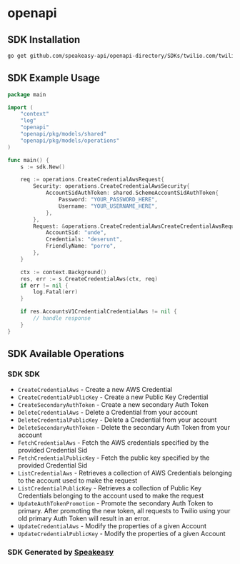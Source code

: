 # openapi

<!-- Start SDK Installation -->
## SDK Installation

```bash
go get github.com/speakeasy-api/openapi-directory/SDKs/twilio.com/twilio_accounts_v1/1.40.0/go
```
<!-- End SDK Installation -->

## SDK Example Usage
<!-- Start SDK Example Usage -->
```go
package main

import (
    "context"
    "log"
    "openapi"
    "openapi/pkg/models/shared"
    "openapi/pkg/models/operations"
)

func main() {
    s := sdk.New()

    req := operations.CreateCredentialAwsRequest{
        Security: operations.CreateCredentialAwsSecurity{
            AccountSidAuthToken: shared.SchemeAccountSidAuthToken{
                Password: "YOUR_PASSWORD_HERE",
                Username: "YOUR_USERNAME_HERE",
            },
        },
        Request: &operations.CreateCredentialAwsCreateCredentialAwsRequest{
            AccountSid: "unde",
            Credentials: "deserunt",
            FriendlyName: "porro",
        },
    }

    ctx := context.Background()
    res, err := s.CreateCredentialAws(ctx, req)
    if err != nil {
        log.Fatal(err)
    }

    if res.AccountsV1CredentialCredentialAws != nil {
        // handle response
    }
}
```
<!-- End SDK Example Usage -->

<!-- Start SDK Available Operations -->
## SDK Available Operations

### SDK SDK

* `CreateCredentialAws` - Create a new AWS Credential
* `CreateCredentialPublicKey` - Create a new Public Key Credential
* `CreateSecondaryAuthToken` - Create a new secondary Auth Token
* `DeleteCredentialAws` - Delete a Credential from your account
* `DeleteCredentialPublicKey` - Delete a Credential from your account
* `DeleteSecondaryAuthToken` - Delete the secondary Auth Token from your account
* `FetchCredentialAws` - Fetch the AWS credentials specified by the provided Credential Sid
* `FetchCredentialPublicKey` - Fetch the public key specified by the provided Credential Sid
* `ListCredentialAws` - Retrieves a collection of AWS Credentials belonging to the account used to make the request
* `ListCredentialPublicKey` - Retrieves a collection of Public Key Credentials belonging to the account used to make the request
* `UpdateAuthTokenPromotion` - Promote the secondary Auth Token to primary. After promoting the new token, all requests to Twilio using your old primary Auth Token will result in an error.
* `UpdateCredentialAws` - Modify the properties of a given Account
* `UpdateCredentialPublicKey` - Modify the properties of a given Account
<!-- End SDK Available Operations -->

### SDK Generated by [Speakeasy](https://docs.speakeasyapi.dev/docs/using-speakeasy/client-sdks)
